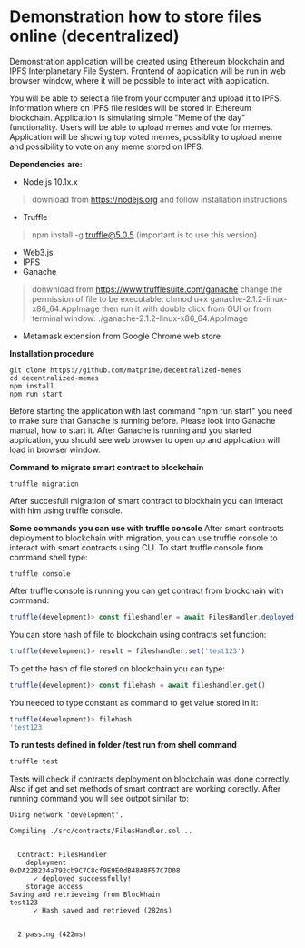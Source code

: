# Demonstration how to store files online (decentralized)


Demonstration application will be created using Ethereum blockchain and IPFS Interplanetary File System. Frontend of application will be run in web browser window, where it will be possible to interact with application. 

You will be able to select a file from your computer and upload it to IPFS. Information where on IPFS file resides will be stored in Ethereum blockchain. Application is simulating simple "Meme of the day" functionality. Users will be able to upload memes and vote for memes. Application will be showing top voted memes, possiblity to upload meme and possibility to vote on any meme stored on IPFS.

**Dependencies are:**
- Node.js 10.1x.x
> download from https://nodejs.org and follow installation instructions
- Truffle
> npm install -g truffle@5.0.5 (important is to use this version)
- Web3.js
- IPFS
- Ganache
> donwnload from https://www.trufflesuite.com/ganache
> change the permission of file to be executable: chmod u+x ganache-2.1.2-linux-x86_64.AppImage
> then run it with double click from GUI or from terminal window: ./ganache-2.1.2-linux-x86_64.AppImage
- Metamask extension from Google Chrome web store

**Installation procedure**
```shell
git clone https://github.com/matprime/decentralized-memes
cd decentralized-memes
npm install
npm run start
```
Before starting the application with last command "npm run start" you need to make sure that Ganache is running before. Please look into Ganache manual, how to start it. After Ganache is running and you started application, you should see web browser to open up and application will load in browser window.

**Command to migrate smart contract to blockchain**
```shell
truffle migration
```
After succesfull migration of smart contract to blockhain you can interact with him using truffle console.

**Some commands you can use with truffle console**
After smart contracts deployment to blockchain with migration, you can use truffle console to interact with smart contracts using CLI. To start truffle console from command shell type:
```shell
truffle console
```
After truffle console is running you can get contract from blockchain with command:
```javascript
truffle(development)> const fileshandler = await FilesHandler.deployed()
```
You can store hash of file to blockchain using contracts set function:
```javascript
truffle(development)> result = fileshandler.set('test123')
```
To get the hash of file stored on blockchain you can type:
```javascript
truffle(development)> const filehash = await fileshandler.get()
```
You needed to type constant as command to get value stored in it:
```javascript
truffle(development)> filehash
'test123'
```

**To run tests defined in folder /test run from shell command**  
```javascript
truffle test
```
Tests will check if contracts deployment on blockchain was done correctly.  Also if get and set methods of smart contract are working corectly. After running command you will see outpot similar to:
```shell
Using network 'development'.

Compiling ./src/contracts/FilesHandler.sol...


  Contract: FilesHandler
    deployment
0xDA228234a792cb9C7C8cf9E9E0dB48A8F57C7D08
      ✓ deployed successfully!
    storage access
Saving and retrieveing from Blockhain
test123
      ✓ Hash saved and retrieved (282ms)


  2 passing (422ms)

```
